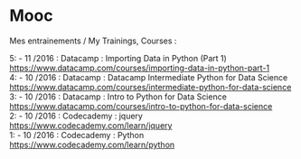 # Mooc
Mes entrainements / My Trainings, Courses :

5: - 11   /2016 : Datacamp   : Importing Data in Python (Part 1) https://www.datacamp.com/courses/importing-data-in-python-part-1  
4: - 10   /2016 : Datacamp   : Datacamp Intermediate Python for Data Science https://www.datacamp.com/courses/intermediate-python-for-data-science  
3: - 10   /2016 : Datacamp   : Intro to Python for Data Science https://www.datacamp.com/courses/intro-to-python-for-data-science  
2: - 10   /2016 : Codecademy : jquery https://www.codecademy.com/learn/jquery  
1: - 10   /2016 : Codecademy : Python https://www.codecademy.com/learn/python  
